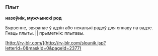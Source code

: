 ### Плыт
**назоўнік, мужчынскі род**

Бярвенне, звязанае ў адзін або некалькі радоў для сплаву па вадзе. Гнаць плыты. || прыметнік: плытавы.

<a rel="author">[http://rv-blr.com/](http://rv-blr.com/slounik.jsp?letterId=0&maskId=0&pageId=2377)</a>
